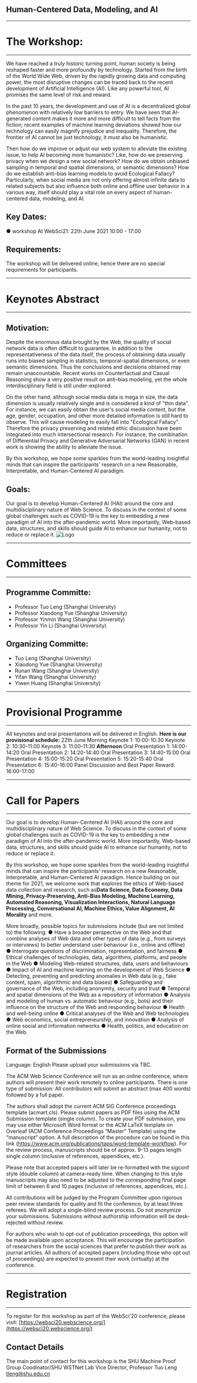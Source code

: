 ## Human-Centered Data, Modeling, and AI
---
# The Workshop:
---
   We have reached a truly historic turning point, human society is being reshaped faster and more profoundly by technology. Started from the birth of the World Wide Web, driven by the rapidly growing data and computing power, the most disruptive changes can be traced back to the recent development of Artificial Intelligence (AI). Like any powerful tool, AI promises the same level of risk and reward. 
   
   In the past 10 years, the development and use of AI is a decentralized global phenomenon with relatively low barriers to entry. We have seen that AI-generated content makes it more and more difficult to tell facts from the fiction; recent examples of machine learning deviations showed how our technology can easily magnify prejudice and inequality. Therefore, the frontier of AI cannot be just technology, it must also be humanistic.
   
   Then how do we improve or adjust our web system to alleviate the existing issue, to help AI becoming more humanistic? Like, how do we preserving privacy when we design a new social network? How do we obtain unbiased sampling in temporal and spatial dimensions, or semantic dimensions? How do we establish anti-bias learning models to avoid Ecological Fallacy? Particularly, when social media are not only offering almost infinite data to related subjects but also influence both online and offline user behavior in a various way, itself should play a vital role on every aspect of human-centered data, modeling, and AI. 
## Key Dates:
   ● workshop At WebSci21: 22th June 2021 10:00 - 17:00 
## Requirements:
   The workshop will be delivered online, hence there are no special requirements for participants.

---
# Keynotes Abstract
---
## Motivation:
   Despite the enormous data brought by the Web, the quality of social network data is often difficult to guarantee. In addition to the representativeness of the data itself, the process of obtaining data usually runs into biased sampling in statistics, temporal-spatial dimensions, or even semantic dimensions. Thus the conclusions and decisions obtained may remain unaccountable. Recent works on Counterfactual and Casual Reasoning show a very positive result on anti-bias modeling, yet the whole interdisciplinary field is still under-explored.
   
   On the other hand, although social media data is mega in size, the data dimension is usually relatively single and is considered a kind of "thin data". For instance, we can easily obtain the user's social media content, but the age, gender, occupation, and other more detailed information is still hard to observe. This will cause modeling to easily fall into "Ecological Fallacy". Therefore the privacy preserving and related ethic discussion have been integrated into much intersectional research. For instance, the combination of Differential Privacy and Generative Adversarial Networks (GAN) in recent work is showing the ability to alleviate the issue.
   
   By this workshop, we hope some sparkles from the world-leading insightful minds that can inspire the participants' research on a new Reasonable, Interpretable, and Human-Centered AI paradigm. 
## Goals:
   Our goal is to develop Human-Centered AI (HAI) around the core and multidisciplinary nature of Web Science. To discuss in the context of some global challenges such as COVID-19 is the key to embedding a new paradigm of AI into the after-pandemic world. More importantly, Web-based data, structures, and skills should guide AI to enhance our humanity, not to reduce or replace it.
<img src="An_extended_HAI_framework.png" alt="Logo" />

---
# Committees
---
## Programme Committe:
+ Professor Tuo Leng (Shanghai University)  
+ Professor Xiaodong Yue (Shanghai University)  
+ Professor Yinmin Wang (Shanghai University)  
+ Professor Yin Li (Shanghai University)  
## Organizing Committe:   
+ Tuo Leng (Shanghai University)  
+ Xiaodong Yue (Shanghai University)  
+ Runan Wang  (Shanghai University)  
+ Yifan Wang  (Shanghai University)  
+ Yiwen Huang  (Shanghai University)  

---
# Provisional Programme
---
All keynotes and oral presentations will be delivered in English.
**Here is our provisional schedule:**
22th June Morning
Keynote 1: 10:00-10:30
Keynote 2: 10:30-11:00
Keynote 3: 11:00-11:30
**Afternoon**
Oral Presentation 1: 14:00-14:20
Oral Presentation 2: 14:20-14:40
Oral Presentation 3: 14:40-15:00
Oral Presentation 4: 15:00-15:20
Oral Presentation 5: 15:20-15:40
Oral Presentation 6: 15:40-16:00
  Panel Discussion and Best Paper Reward: 16:00-17:00

---
# Call for Papers
---
   Our goal is to develop Human-Centered AI (HAI) around the core and multidisciplinary nature of Web Science. To discuss in the context of some global challenges such as COVID-19 is the key to embedding a new paradigm of AI into the after-pandemic world. More importantly, Web-based data, structures, and skills should guide AI to enhance our humanity, not to reduce or replace it. 
   
   By this workshop, we hope some sparkles from the world-leading insightful minds that can inspire the participants' research on a new Reasonable, Interpretable, and Human-Centered AI paradigm. Hence building on our theme for 2021, we welcome work that explores the ethics of Web-based data collection and research, such as**Data Science, Data Economy, Data Mining, Privacy-Preserving, Anti-Bias Modeling, Machine Learning, Automated Reasoning, Visualization Interactions, Natural Language Processing, Conversational AI, Machine Ethics, Value Alignment, AI Morality** and more. 
   
   More broadly, possible topics for submissions include (but are not limited to) the following:
● Have a broader perspective on the Web and that combine analyses of Web data and other types of data (e.g., from surveys or interviews) to better understand user behaviour (i.e., online and offline)
● Interrogate questions of discrimination, representation, and fairness
● Ethical challenges of technologies, data, algorithms, platforms, and people in the Web
● Modeling Web-related structures, data, users and behaviours
● Impact of AI and machine learning on the development of Web Science
● Detecting, preventing and predicting anomalies in Web data (e.g., fake content, spam, algorithmic and data biases)
● Safeguarding and governance of the Web, including anonymity, security and trust
● Temporal and spatial dimensions of the Web as a repository of information
● Analysis and modeling of human vs. automatic behaviour (e.g., bots) and their influence on the structure of the Web and responding behaviour
● Health and well-being online
● Critical analyses of the Web and Web technologies
● Web economics, social entrepreneurship, and innovation
● Analysis of online social and information networks
● Health, politics, and education on the Web

## Format of the Submissions
Language: English
   Please upload your submissions via TBC.
   
   The ACM Web Science Conference will run as an online conference, where authors will present their work remotely to online participants. There is one type of submission: All contributors will submit an abstract (max 400 words) followed by a full paper.
   
   The authors shall adopt the current ACM SIG Conference proceedings template (acmart.cls). Please submit papers as PDF files using the ACM Submission template (single column). To create your PDF submission, you may use either Microsoft Word format or the ACM LaTeX template on Overleaf (ACM Conference Proceedings “Master” Template) using the “manuscript” option. A full description of the procedure can be found in this link (https://www.acm.org/publications/taps/word-template-workflow). For the review process, manuscripts should be of approx. 9-13 pages length single column (inclusive of references, appendices, etc.).
   
   Please note that accepted papers will later be re-formatted with the sigconf style (double column) at camera-ready time. When changing to this style manuscripts may also need to be adjusted to the corresponding final page limit of between 6 and 10 pages (inclusive of references, appendices, etc.).
   
   All contributions will be judged by the Program Committee upon rigorous peer review standards for quality and fit the conference, by at least three referees. We will adopt a single-blind review process. Do not anonymize your submissions. Submissions without authorship information will be desk-rejected without review.
   
   For authors who wish to opt-out of publication proceedings, this option will be made available upon acceptance. This will encourage the participation of researchers from the social sciences that prefer to publish their work as journal articles. All authors of accepted papers (including those who opt out of proceedings) are expected to present their work (virtually) at the conference. 

---
# Registration
---
To register for this workshop as part of the WebSci'20 conference, please visit: [https://websci20.webscience.org/](https://websci20.webscience.org/)
## Contact Details
The main point of contact for this workshop is the SHU Machine Proof Group Coodinator/SHU WSTNet Lab Vice Director,
Professor Tuo Leng
tleng@shu.edu.cn
